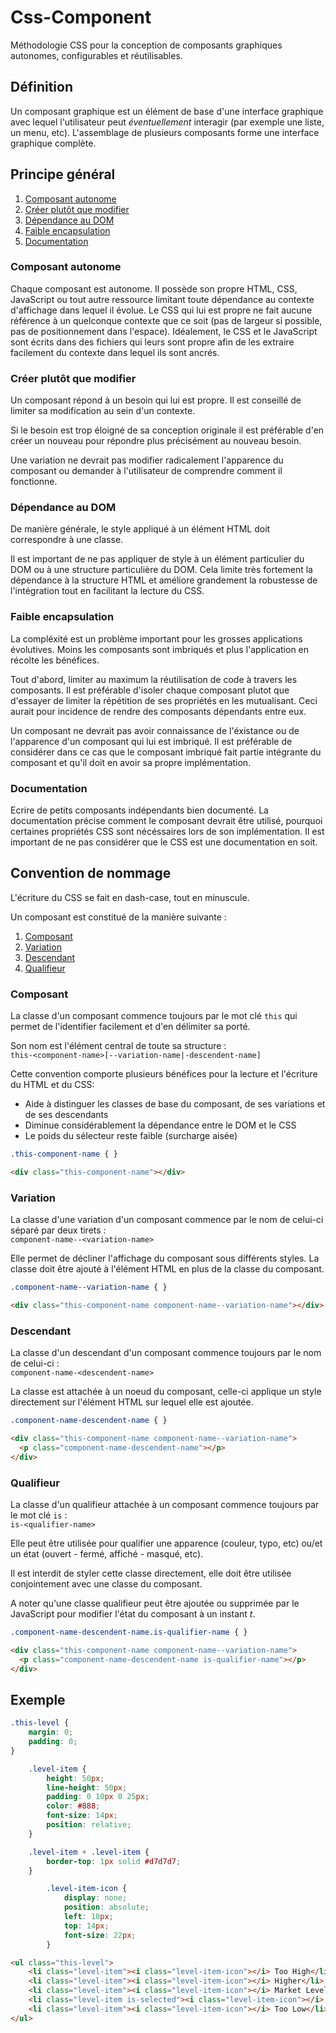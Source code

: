 Css-Component
=============

Méthodologie CSS pour la conception de composants graphiques autonomes, configurables et réutilisables.

## Définition

Un composant graphique est un élément de base d'une interface graphique avec lequel l'utilisateur peut _éventuellement_ interagir (par exemple une liste, un menu, etc). L'assemblage de plusieurs composants forme une interface graphique complète.

## Principe général

1. [Composant autonome](#composant-autonome)
2. [Créer plutôt que modifier](#creer-plutot-que-modifier)
3. [Dépendance au DOM](#dependance-au-dom)
4. [Faible encapsulation](#faible-encapsulation)
5. [Documentation](#documentation)

<a name="composant-autonome"></a>
### Composant autonome

Chaque composant est autonome. Il possède son propre HTML, CSS, JavaScript ou tout autre ressource limitant toute dépendance au contexte d'affichage dans lequel il évolue. Le CSS qui lui est propre ne fait aucune référence à un quelconque contexte que ce soit (pas de largeur si possible, pas de positionnement dans l'espace). Idéalement, le CSS et le JavaScript sont écrits dans des fichiers qui leurs sont propre afin de les extraire facilement du contexte dans lequel ils sont ancrés.

<a name="creer-vaut-mieux-que-modifier"></a>
### Créer plutôt que modifier

Un composant répond à un besoin qui lui est propre. Il est conseillé de limiter sa modification au sein d'un contexte.

Si le besoin est trop éloigné de sa conception originale il est préférable d'en créer un nouveau pour répondre plus précisément au nouveau besoin.

Une variation ne devrait pas modifier radicalement l'apparence du composant ou demander à l'utilisateur de comprendre comment il fonctionne.

<a name="dependance-au-dom"></a>
### Dépendance au DOM

De manière générale, le style appliqué à un élément HTML doit correspondre à une classe. 

Il est important de ne pas appliquer de style à un élément particulier du DOM ou à une structure particulière du DOM.
Cela limite très fortement la dépendance à la structure HTML et améliore grandement la robustesse de l'intégration tout en facilitant la lecture du CSS.

<a name="faible-encapsulation"></a>
### Faible encapsulation

La compléxité est un problème important pour les grosses applications évolutives. Moins les composants sont imbriqués et plus l'application en récolte les bénéfices.

Tout d'abord, limiter au maximum la réutilisation de code à travers les composants. Il est préférable d'isoler chaque composant plutot que d'essayer de limiter la répétition de ses propriétés en les mutualisant. Ceci aurait pour incidence de rendre des composants dépendants entre eux.

Un composant ne devrait pas avoir connaissance de l'éxistance ou de l'apparence d'un composant qui lui est imbriqué. Il est préférable de considérer dans ce cas que le composant imbriqué fait partie intégrante du composant et qu'il doit en avoir sa propre implémentation.

<a name="documentation"></a>
### Documentation

Ecrire de petits composants indépendants bien documenté.
La documentation précise comment le composant devrait être utilisé, pourquoi certaines propriétés CSS sont nécéssaires lors de son implémentation. Il est important de ne pas considérer que le CSS est une documentation en soit.

## Convention de nommage

L'écriture du CSS se fait en dash-case, tout en minuscule.

Un composant est constitué de la manière suivante :

1. [Composant](#composant)
2. [Variation](#variation)
3. [Descendant](#descendant)
4. [Qualifieur](#qualifieur)

<a name="composant"></a>
### Composant

La classe d'un composant commence toujours par le mot clé `this` qui permet de l'identifier facilement et d'en délimiter sa porté.

Son nom est l'élément central de toute sa structure :  
`this-<component-name>[--variation-name|-descendent-name]`

Cette convention comporte plusieurs bénéfices pour la lecture et l'écriture du HTML et du CSS:

* Aide à distinguer les classes de base du composant, de ses variations et de ses descendants
* Diminue considérablement la dépendance entre le DOM et le CSS
* Le poids du sélecteur reste faible (surcharge aisée)

```css
.this-component-name { }
```

```html
<div class="this-component-name"></div>
```

<a name="variation"></a>
### Variation

La classe d'une variation d'un composant commence par le nom de celui-ci séparé par deux tirets :  
`component-name--<variation-name>`

Elle permet de décliner l'affichage du composant sous différents styles. La classe doit être ajouté à l'élément HTML en plus de la classe du composant.

```css
.component-name--variation-name { }
```

```html
<div class="this-component-name component-name--variation-name"></div>
```

<a name="descendant"></a>
### Descendant

La classe d'un descendant d'un composant commence toujours par le nom de celui-ci :  
`component-name-<descendent-name>`

La classe est attachée à un noeud du composant, celle-ci applique un style directement sur l'élément HTML sur lequel elle est ajoutée.

```css
.component-name-descendent-name { }
```

```html
<div class="this-component-name component-name--variation-name">
  <p class="component-name-descendent-name"></p>
</div>
```

<a name="qualifieur"></a>
### Qualifieur

La classe d'un qualifieur attachée à un composant commence toujours par le mot clé `is` :  
`is-<qualifier-name>`

Elle peut être utilisée pour qualifier une apparence (couleur, typo, etc) ou/et un état (ouvert - fermé, affiché - masqué, etc).

Il est interdit de styler cette classe directement, elle doit être utilisée conjointement avec une classe du composant.

A noter qu'une classe qualifieur peut être ajoutée ou supprimée par le JavaScript pour modifier l'état du composant à un instant _t_.

```css
.component-name-descendent-name.is-qualifier-name { }
```

```html
<div class="this-component-name component-name--variation-name">
  <p class="component-name-descendent-name is-qualifier-name"></p>
</div>
```

## Exemple

```css
.this-level {
	margin: 0;
	padding: 0;
}

	.level-item {
		height: 50px;
		line-height: 50px;
		padding: 0 10px 0 25px;
		color: #888;
		font-size: 14px;
		position: relative;
	}

	.level-item + .level-item {
		border-top: 1px solid #d7d7d7;
	}

		.level-item-icon {
			display: none;
			position: absolute;
			left: 10px;
			top: 14px;
			font-size: 22px;
		}
```

```html
<ul class="this-level">
    <li class="level-item"><i class="level-item-icon"></i> Too High</li>
    <li class="level-item"><i class="level-item-icon"></i> Higher</li>
    <li class="level-item"><i class="level-item-icon"></i> Market Level</li>
    <li class="level-item is-selected"><i class="level-item-icon"></i> Lower</li>
    <li class="level-item"><i class="level-item-icon"></i> Too Low</li>
</ul>
```


